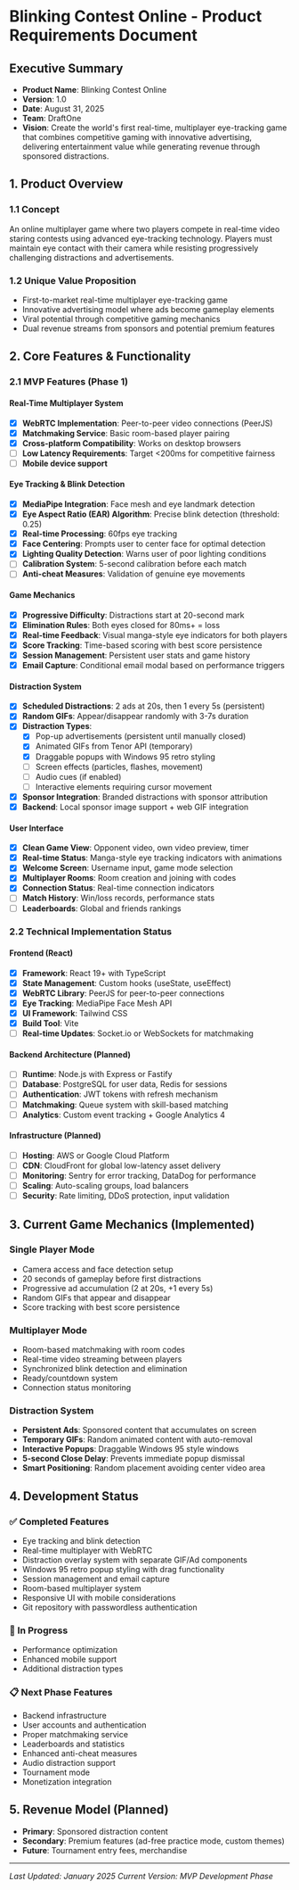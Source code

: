 # Blinking Contest Online - Product Requirements Document

## Executive Summary
- **Product Name**: Blinking Contest Online
- **Version**: 1.0
- **Date**: August 31, 2025
- **Team**: DraftOne
- **Vision**: Create the world's first real-time, multiplayer eye-tracking game that combines competitive gaming with innovative advertising, delivering entertainment value while generating revenue through sponsored distractions.

## 1. Product Overview

### 1.1 Concept
An online multiplayer game where two players compete in real-time video staring contests using advanced eye-tracking technology. Players must maintain eye contact with their camera while resisting progressively challenging distractions and advertisements.

### 1.2 Unique Value Proposition
- First-to-market real-time multiplayer eye-tracking game
- Innovative advertising model where ads become gameplay elements  
- Viral potential through competitive gaming mechanics
- Dual revenue streams from sponsors and potential premium features

## 2. Core Features & Functionality

### 2.1 MVP Features (Phase 1)

#### Real-Time Multiplayer System
- [x] **WebRTC Implementation**: Peer-to-peer video connections (PeerJS)
- [x] **Matchmaking Service**: Basic room-based player pairing
- [x] **Cross-platform Compatibility**: Works on desktop browsers
- [ ] **Low Latency Requirements**: Target <200ms for competitive fairness
- [ ] **Mobile device support**

#### Eye Tracking & Blink Detection  
- [x] **MediaPipe Integration**: Face mesh and eye landmark detection
- [x] **Eye Aspect Ratio (EAR) Algorithm**: Precise blink detection (threshold: 0.25)
- [x] **Real-time Processing**: 60fps eye tracking
- [x] **Face Centering**: Prompts user to center face for optimal detection
- [x] **Lighting Quality Detection**: Warns user of poor lighting conditions
- [ ] **Calibration System**: 5-second calibration before each match
- [ ] **Anti-cheat Measures**: Validation of genuine eye movements

#### Game Mechanics
- [x] **Progressive Difficulty**: Distractions start at 20-second mark
- [x] **Elimination Rules**: Both eyes closed for 80ms+ = loss
- [x] **Real-time Feedback**: Visual manga-style eye indicators for both players
- [x] **Score Tracking**: Time-based scoring with best score persistence
- [x] **Session Management**: Persistent user stats and game history
- [x] **Email Capture**: Conditional email modal based on performance triggers

#### Distraction System
- [x] **Scheduled Distractions**: 2 ads at 20s, then 1 every 5s (persistent)
- [x] **Random GIFs**: Appear/disappear randomly with 3-7s duration
- [x] **Distraction Types**:
  - [x] Pop-up advertisements (persistent until manually closed)
  - [x] Animated GIFs from Tenor API (temporary)
  - [x] Draggable popups with Windows 95 retro styling
  - [ ] Screen effects (particles, flashes, movement) 
  - [ ] Audio cues (if enabled)
  - [ ] Interactive elements requiring cursor movement
- [x] **Sponsor Integration**: Branded distractions with sponsor attribution
- [x] **Backend**: Local sponsor image support + web GIF integration

#### User Interface
- [x] **Clean Game View**: Opponent video, own video preview, timer
- [x] **Real-time Status**: Manga-style eye tracking indicators with animations
- [x] **Welcome Screen**: Username input, game mode selection
- [x] **Multiplayer Rooms**: Room creation and joining with codes
- [x] **Connection Status**: Real-time connection indicators
- [ ] **Match History**: Win/loss records, performance stats
- [ ] **Leaderboards**: Global and friends rankings

### 2.2 Technical Implementation Status

#### Frontend (React)
- [x] **Framework**: React 19+ with TypeScript
- [x] **State Management**: Custom hooks (useState, useEffect)
- [x] **WebRTC Library**: PeerJS for peer-to-peer connections
- [x] **Eye Tracking**: MediaPipe Face Mesh API
- [x] **UI Framework**: Tailwind CSS
- [x] **Build Tool**: Vite
- [ ] **Real-time Updates**: Socket.io or WebSockets for matchmaking

#### Backend Architecture (Planned)
- [ ] **Runtime**: Node.js with Express or Fastify
- [ ] **Database**: PostgreSQL for user data, Redis for sessions  
- [ ] **Authentication**: JWT tokens with refresh mechanism
- [ ] **Matchmaking**: Queue system with skill-based matching
- [ ] **Analytics**: Custom event tracking + Google Analytics 4

#### Infrastructure (Planned)
- [ ] **Hosting**: AWS or Google Cloud Platform
- [ ] **CDN**: CloudFront for global low-latency asset delivery
- [ ] **Monitoring**: Sentry for error tracking, DataDog for performance
- [ ] **Scaling**: Auto-scaling groups, load balancers
- [ ] **Security**: Rate limiting, DDoS protection, input validation

## 3. Current Game Mechanics (Implemented)

### Single Player Mode
- Camera access and face detection setup
- 20 seconds of gameplay before first distractions
- Progressive ad accumulation (2 at 20s, +1 every 5s)
- Random GIFs that appear and disappear
- Score tracking with best score persistence

### Multiplayer Mode  
- Room-based matchmaking with room codes
- Real-time video streaming between players
- Synchronized blink detection and elimination
- Ready/countdown system
- Connection status monitoring

### Distraction System
- **Persistent Ads**: Sponsored content that accumulates on screen
- **Temporary GIFs**: Random animated content with auto-removal
- **Interactive Popups**: Draggable Windows 95 style windows
- **5-second Close Delay**: Prevents immediate popup dismissal
- **Smart Positioning**: Random placement avoiding center video area

## 4. Development Status

### ✅ Completed Features
- Eye tracking and blink detection
- Real-time multiplayer with WebRTC
- Distraction overlay system with separate GIF/Ad components
- Windows 95 retro popup styling with drag functionality
- Session management and email capture
- Room-based multiplayer system
- Responsive UI with mobile considerations
- Git repository with passwordless authentication

### 🚧 In Progress
- Performance optimization
- Enhanced mobile support
- Additional distraction types

### 📋 Next Phase Features
- Backend infrastructure
- User accounts and authentication  
- Proper matchmaking service
- Leaderboards and statistics
- Enhanced anti-cheat measures
- Audio distraction support
- Tournament mode
- Monetization integration

## 5. Revenue Model (Planned)
- **Primary**: Sponsored distraction content
- **Secondary**: Premium features (ad-free practice mode, custom themes)
- **Future**: Tournament entry fees, merchandise

---

*Last Updated: January 2025*
*Current Version: MVP Development Phase*